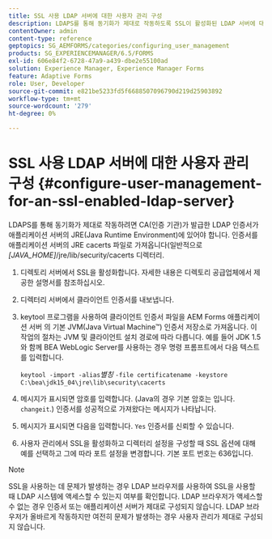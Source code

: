 ```yaml
---
title: SSL 사용 LDAP 서버에 대한 사용자 관리 구성
description: LDAPS를 통해 동기화가 제대로 작동하도록 SSL이 활성화된 LDAP 서버에 대한 사용자 관리를 구성하는 방법에 대해 알아봅니다.
contentOwner: admin
content-type: reference
geptopics: SG_AEMFORMS/categories/configuring_user_management
products: SG_EXPERIENCEMANAGER/6.5/FORMS
exl-id: 606e84f2-6728-47a9-a439-dbe2e55100ad
solution: Experience Manager, Experience Manager Forms
feature: Adaptive Forms
role: User, Developer
source-git-commit: e821be5233fd5f6688507096790d219d25903892
workflow-type: tm+mt
source-wordcount: '279'
ht-degree: 0%

---
```


# SSL 사용 LDAP 서버에 대한 사용자 관리 구성 {#configure-user-management-for-an-ssl-enabled-ldap-server}

LDAPS를 통해 동기화가 제대로 작동하려면 CA(인증 기관)가 발급한 LDAP 인증서가 애플리케이션 서버의 JRE(Java Runtime Environment)에 있어야 합니다. 인증서를 애플리케이션 서버의 JRE cacerts 파일로 가져옵니다(일반적으로 *[JAVA_HOME]*/jre/lib/security/cacerts 디렉터리.

1. 디렉토리 서버에서 SSL을 활성화합니다. 자세한 내용은 디렉토리 공급업체에서 제공한 설명서를 참조하십시오.
1. 디렉터리 서버에서 클라이언트 인증서를 내보냅니다.
1. keytool 프로그램을 사용하여 클라이언트 인증서 파일을 AEM Forms 애플리케이션 서버 의 기본 JVM(Java Virtual Machine™) 인증서 저장소로 가져옵니다. 이 작업의 절차는 JVM 및 클라이언트 설치 경로에 따라 다릅니다. 예를 들어 JDK 1.5와 함께 BEA WebLogic Server를 사용하는 경우 명령 프롬프트에서 다음 텍스트를 입력합니다.

   `keytool -import -alias`*별칭* `-file certificatename -keystore C:\bea\jdk15_04\jre\lib\security\cacerts`

1. 메시지가 표시되면 암호를 입력합니다. (Java의 경우 기본 암호는 입니다. `changeit`.) 인증서를 성공적으로 가져왔다는 메시지가 나타납니다.
1. 메시지가 표시되면 다음을 입력합니다. `Yes` 인증서를 신뢰할 수 있습니다.
1. 사용자 관리에서 SSL을 활성화하고 디렉터리 설정을 구성할 때 SSL 옵션에 대해 예를 선택하고 그에 따라 포트 설정을 변경합니다. 기본 포트 번호는 636입니다.

>[!NOTE]
>
>SSL을 사용하는 데 문제가 발생하는 경우 LDAP 브라우저를 사용하여 SSL을 사용할 때 LDAP 시스템에 액세스할 수 있는지 여부를 확인합니다. LDAP 브라우저가 액세스할 수 없는 경우 인증서 또는 애플리케이션 서버가 제대로 구성되지 않습니다. LDAP 브라우저가 올바르게 작동하지만 여전히 문제가 발생하는 경우 사용자 관리가 제대로 구성되지 않습니다.
